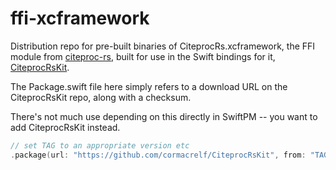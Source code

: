 # ffi-xcframework

Distribution repo for pre-built binaries of CiteprocRs.xcframework, the FFI module
from [citeproc-rs](https://github.com/zotero/citeproc-rs), built for use in
the Swift bindings for it,
[CiteprocRsKit](https://github.com/cormacrelf/CiteprocRsKit).

The Package.swift file here simply refers to a download URL on the
CiteprocRsKit repo, along with a checksum.

There's not much use depending on this directly in SwiftPM -- you want to add
CiteprocRsKit instead.

```swift
// set TAG to an appropriate version etc
.package(url: "https://github.com/cormacrelf/CiteprocRsKit", from: "TAG"),
```

